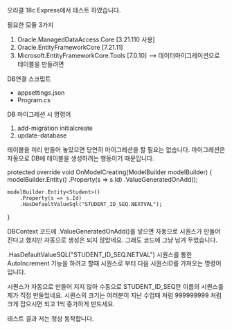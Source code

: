 오라클 18c Express에서 테스트 하였습니다.

필요한 모듈 3가지
1. Oracle.ManagedDataAccess.Core [3.21.110 사용]
2. Oracle.EntityFrameworkCore [7.21.11]
3. Microsoft.EntityFrameworkCore.Tools [7.0.10] --> 데이터마이그레이션으로 테이블을 만들려면

DB연결 스크립트
 - appsettings.json
 - Program.cs

DB 마이그레션 시 명령어
 1. add-migration initialcreate
 2. update-database

테이블을 미리 만들어 놓았으면 당연히 마이그레션을 할 필요는 없습니다.
마이그레션은 자동으로 DB에 테이블을 생성하려는 행동이기 때문입니다.

protected override void OnModelCreating(ModelBuilder modelBuilder)
{
    modelBuilder.Entity<Student>()
        .Property(s => s.Id)
        .ValueGeneratedOnAdd();

    modelBuilder.Entity<Student>()
        .Property(s => s.Id)
        .HasDefaultValueSql("STUDENT_ID_SEQ.NEXTVAL");
}

DBContext 코드에 .ValueGeneratedOnAdd()를 넣으면 자동으로 시퀀스가 만들어 진다고 했지만 자동으로 생성은 되지 않았네요.
그래도 코드에 그냥 남겨 두었습니다.

.HasDefaultValueSQL("STUDENT_ID_SEQ.NETVAL") 
시퀀스를 통한 AutoIncrement 기능을 하려고 할때 시퀀스로 부터 다음 시퀀스ID를 가져오는 명령어 입니다.

시퀀스가 자동으로 만들어 지지 않아 수동으로 STUDENT_ID_SEQ란 이름의 시퀀스를 제가 직접 만들었네요.
시퀀스의 크기는 여러분이 지난 수업때 처럼 999999999 처럼 크게 잡으시면 되고 1씩 증가하게 만드세요.

테스트 결과 저는 정상 동작합니다.


   
